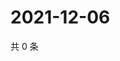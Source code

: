 # 2021-12-06

共 0 条

<!-- BEGIN WEIBO -->
<!-- 最后更新时间 Mon Dec 06 2021 20:01:41 GMT+0800 (China Standard Time) -->

<!-- END WEIBO -->
